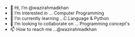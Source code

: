 - 👋 Hi, I’m @wazirahmadkhan
- 👀 I’m interested in ... Computer Programming
- 🌱 I’m currently learning ...C Language & Python
- 💞️ I’m looking to collaborate on ... Programming concept's
- 📫 How to reach me ...@wazirahmadkhan

<!---
wazirahmadkhan/wazirahmadkhan is a ✨ special ✨ repository because its `README.md` (this file) appears on your GitHub profile.
You can click the Preview link to take a look at your changes.
--->
